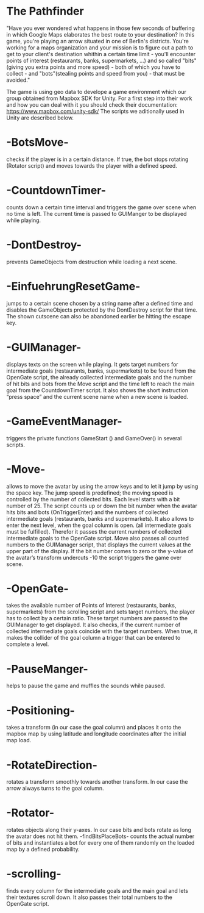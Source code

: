 # The Pathfinder
"Have you ever wondered what happens in those few seconds of buffering in which Google Maps
elaborates the best route to your destination? 
In this game, you're playing an arrow situated in one of Berlin's districts. You're working
for a maps organization and your mission is to figure out a path to get to your client's 
destination whithin a certain time limit - you'll encounter points of interest 
(restaurants, banks, supermarkets, ...) and so called "bits" (giving you extra points and more speed) - 
both of which you have to collect - and "bots"(stealing points and speed from you) - that must be avoided."

The game is using geo data to develope a game environment which our group obtained from Mapbox SDK for Unity. For a first step into their work and how you can deal with it you should check their documentation: https://www.mapbox.com/unity-sdk/
The scripts we aditionally used in Unity are described below.

# -BotsMove-
checks if the player is in a certain distance. If true, the bot stops rotating (Rotator script) and moves towards the player with a defined speed.

# -CountdownTimer-
counts down a certain time interval and triggers the game over scene when no time is left.
The current time is passed to GUIManger to be displayed while playing.

# -DontDestroy-
prevents GameObjects from destruction while loading a next scene.

# -EinfuehrungResetGame-
jumps to a certain scene chosen by a string name after a defined time and disables the GameObjects protected by the DontDestroy script for that time. The shown cutscene can also be abandoned earlier be hitting the escape key.

# -GUIManager-
displays texts on the screen while playing. It gets target numbers for intermediate goals (restaurants, banks, supermarkets) to be found from the OpenGate script, the already collected intermediate goals and the number of hit bits and bots from the Move script and the time left to reach the main goal from the CountdownTimer script. It also shows the short instruction “press space” and the current scene name when a new scene is loaded.

# -GameEventManager-
triggers the private functions GameStart () and GameOver() in several scripts.

# -Move-
allows to move the avatar by using the arrow keys and to let it jump by using the space key.
The jump speed is predefined; the moving speed is controlled by the number of collected bits.
Each level starts with a bit number of 25.
The script counts up or down the bit number when the avatar hits bits and bots (OnTriggerEnter)
and the numbers of collected intermediate goals (restaurants, banks and supermarkets).
It also allows to enter the next level, when the goal column is open. (all intermediate goals must be fulfilled). Therefor it passes the current numbers of collected intermediate goals to the OpenGate script. Move also passes all counted numbers to the GUIManager script, that displays the current values at the upper part of the display.
If the bit number comes to zero or the y-value of the avatar’s transform undercuts -10 the script triggers the game over scene.

# -OpenGate-
takes the available number of Points of Interest (restaurants, banks, supermarkets) from the scrolling script and sets target numbers, the player has to collect by a certain ratio. These target numbers are passed to the GUIManager to get displayed. 
It also checks, if the current number of collected intermediate goals coincide with the target numbers. When true, it makes the collider of the goal column a trigger that can be entered to complete a level.

# -PauseManger-
helps to pause the game and muffles the sounds while paused.

# -Positioning-
takes a transform (in our case the goal column) and places it onto the mapbox map by using latitude and longitude coordinates after the initial map load.

# -RotateDirection-
rotates a transform smoothly towards another transform. In our case the arrow always turns to the goal column.

# -Rotator-
rotates objects along their y-axes. In our case bits and bots rotate as long the avatar does not hit them.
-findBitsPlaceBots-
counts the actual number of bits and instantiates a bot for every one of them randomly on the loaded map by a defined probability. 

# -scrolling-
finds every column for the intermediate goals and the main goal and lets their textures scroll down.
It also passes their total numbers to the OpenGate script.


